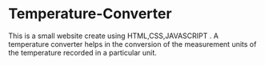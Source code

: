 # Temperature-Converter
This is a small website create using HTML,CSS,JAVASCRIPT .
A temperature converter helps in the conversion of the measurement units of the temperature recorded in a particular unit.
